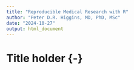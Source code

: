 ```yaml
---
title: "Reproducible Medical Research with R"
author: "Peter D.R. Higgins, MD, PhD, MSc"
date: "2024-10-27"
output: html_document
---
```

# Title holder {-}
